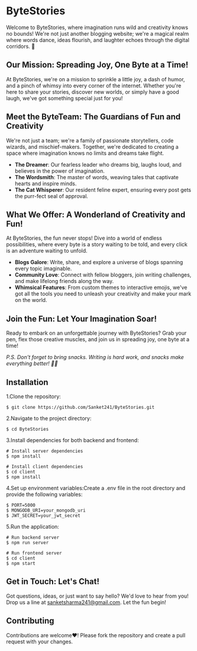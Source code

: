 # ByteStories

Welcome to ByteStories, where imagination runs wild and creativity knows no bounds! We're not just another blogging website; we're a magical realm where words dance, ideas flourish, and laughter echoes through the digital corridors. 🎉

## Our Mission: Spreading Joy, One Byte at a Time!

At ByteStories, we're on a mission to sprinkle a little joy, a dash of humor, and a pinch of whimsy into every corner of the internet. Whether you're here to share your stories, discover new worlds, or simply have a good laugh, we've got something special just for you!

## Meet the ByteTeam: The Guardians of Fun and Creativity

We're not just a team; we're a family of passionate storytellers, code wizards, and mischief-makers. Together, we're dedicated to creating a space where imagination knows no limits and dreams take flight.

- **The Dreamer**: Our fearless leader who dreams big, laughs loud, and believes in the power of imagination.
- **The Wordsmith**: The master of words, weaving tales that captivate hearts and inspire minds.
- **The Cat Whisperer**: Our resident feline expert, ensuring every post gets the purr-fect seal of approval.

## What We Offer: A Wonderland of Creativity and Fun!

At ByteStories, the fun never stops! Dive into a world of endless possibilities, where every byte is a story waiting to be told, and every click is an adventure waiting to unfold.

- **Blogs Galore**: Write, share, and explore a universe of blogs spanning every topic imaginable.
- **Community Love**: Connect with fellow bloggers, join writing challenges, and make lifelong friends along the way.
- **Whimsical Features**: From custom themes to interactive emojis, we've got all the tools you need to unleash your creativity and make your mark on the world.

## Join the Fun: Let Your Imagination Soar!

Ready to embark on an unforgettable journey with ByteStories? Grab your pen, flex those creative muscles, and join us in spreading joy, one byte at a time!

*P.S. Don't forget to bring snacks. Writing is hard work, and snacks make everything better! 🍩📝*


## Installation

1.Clone the repository:
```shell
$ git clone https://github.com/Sanket241/ByteStories.git
```
2.Navigate to the project directory:
```shell
$ cd ByteStories
```
3.Install dependencies for both backend and frontend:
```shell
# Install server dependencies
$ npm install

# Install client dependencies
$ cd client
$ npm install
```
4.Set up environment variables:Create a .env file in the root directory and provide the following variables:
```shell
$ PORT=5000
$ MONGODB_URI=your_mongodb_uri
$ JWT_SECRET=your_jwt_secret
```
5.Run the application:
```shell
# Run backend server
$ npm run server

# Run frontend server
$ cd client
$ npm start
```


## Get in Touch: Let's Chat!

Got questions, ideas, or just want to say hello? We'd love to hear from you! Drop us a line at [sanketsharma241@gmail.com](mailto:sanketsharma241@gmail.com). Let the fun begin!


## Contributing

Contributions are welcome❤️! Please fork the repository and create a pull request with your changes.